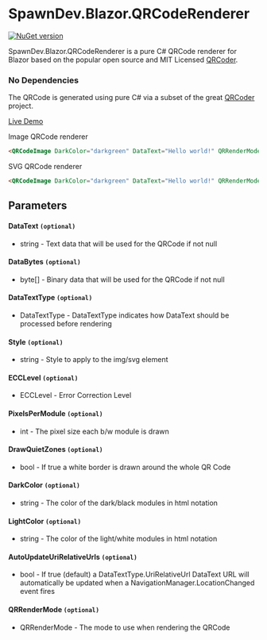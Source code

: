 
# SpawnDev.Blazor.QRCodeRenderer
[![NuGet version](https://badge.fury.io/nu/SpawnDev.Blazor.QRCodeRenderer.svg)](https://www.nuget.org/packages/SpawnDev.Blazor.QRCodeRenderer) 
 
SpawnDev.Blazor.QRCodeRenderer is a pure C# QRCode renderer for Blazor based on the popular open source and MIT Licensed [QRCoder](https://github.com/codebude/QRCoder).

### No Dependencies
The QRCode is generated using pure C# via a subset of the great [QRCoder](https://github.com/codebude/QRCoder) project.

[Live Demo](https://lostbeard.github.io/SpawnDev.Blazor.QRCodeRenderer/)

Image QRCode renderer
```html
<QRCodeImage DarkColor="darkgreen" DataText="Hello world!" QRRenderMode="QRRenderMode.ImageElementPng" />
```

SVG QRCode renderer
```html
<QRCodeImage DarkColor="darkgreen" DataText="Hello world!" QRRenderMode="QRRenderMode.SvgElement" />
```

## Parameters
#### DataText ```(optional)```
- string - Text data that will be used for the QRCode if not null

#### DataBytes ```(optional)```
- byte[] - Binary data that will be used for the QRCode if not null

#### DataTextType ```(optional)```
- DataTextType - DataTextType indicates how DataText should be processed before rendering

#### Style ```(optional)```
- string - Style to apply to the img/svg element

#### ECCLevel ```(optional)```
- ECCLevel - Error Correction Level

#### PixelsPerModule ```(optional)```
- int - The pixel size each b/w module is drawn

#### DrawQuietZones ```(optional)```
- bool - If true a white border is drawn around the whole QR Code

#### DarkColor ```(optional)```
- string - The color of the dark/black modules in html notation

#### LightColor ```(optional)```
- string - The color of the light/white modules in html notation

#### AutoUpdateUriRelativeUrls ```(optional)```
- bool - If true (default) a DataTextType.UriRelativeUrl DataText URL will automatically be updated when a NavigationManager.LocationChanged event fires

#### QRRenderMode ```(optional)```
- QRRenderMode - The mode to use when rendering the QRCode

